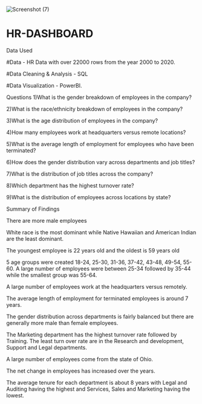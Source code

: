 
![Screenshot (7)](https://github.com/Riteshshinde2/HR-DASHBOARD/assets/155972900/2086dff8-29d9-47d8-9641-101a6db94745)





















































# HR-DASHBOARD
Data Used

#Data - HR Data with over 22000 rows from the year 2000 to 2020.

#Data Cleaning & Analysis - SQL

#Data Visualization - PowerBI.

Questions
1)What is the gender breakdown of employees in the company?

2)What is the race/ethnicity breakdown of employees in the company?

3)What is the age distribution of employees in the company?

4)How many employees work at headquarters versus remote locations?

5)What is the average length of employment for employees who have been terminated?

6)How does the gender distribution vary across departments and job titles?

7)What is the distribution of job titles across the company?

8)Which department has the highest turnover rate?

9)What is the distribution of employees across locations by state?


Summary of Findings

There are more male employees

White race is the most dominant while Native Hawaiian and American Indian are the least dominant.

The youngest employee is 22 years old and the oldest is 59 years old

5 age groups were created 
18-24,
25-30,
31-36,
37-42,
43-48,
49-54,
55-60. A large number of employees were between 25-34 followed by 35-44 while the smallest group was 55-64.

A large number of employees work at the headquarters versus remotely.

The average length of employment for terminated employees is around 7 years.

The gender distribution across departments is fairly balanced but there are generally more male than female employees.

The Marketing department has the highest turnover rate followed by Training. The least turn over rate are in the Research and development, Support and Legal departments.

A large number of employees come from the state of Ohio.

The net change in employees has increased over the years.

The average tenure for each department is about 8 years with Legal and Auditing having the highest and Services, Sales and Marketing having the lowest.
